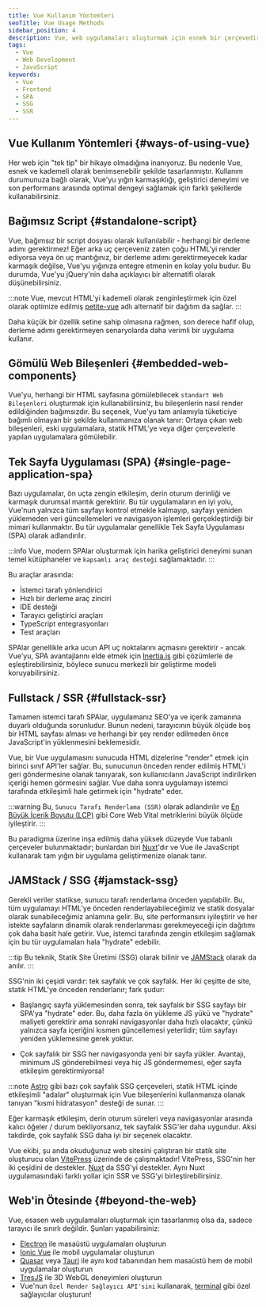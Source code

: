 ```yaml
---
title: Vue Kullanım Yöntemleri
seoTitle: Vue Usage Methods
sidebar_position: 4
description: Vue, web uygulamaları oluşturmak için esnek bir çerçevedir. Bu makale, Vuenun çeşitli kullanım yöntemlerini ele almaktadır.
tags: 
  - Vue
  - Web Development
  - JavaScript
keywords: 
  - Vue
  - Frontend
  - SPA
  - SSG
  - SSR
---
```

## Vue Kullanım Yöntemleri {#ways-of-using-vue}

Her web için "tek tip" bir hikaye olmadığına inanıyoruz. Bu nedenle Vue, esnek ve kademeli olarak benimsenebilir şekilde tasarlanmıştır. Kullanım durumunuza bağlı olarak, Vue'yu yığın karmaşıklığı, geliştirici deneyimi ve son performans arasında optimal dengeyi sağlamak için farklı şekillerde kullanabilirsiniz.

## Bağımsız Script {#standalone-script}

Vue, bağımsız bir script dosyası olarak kullanılabilir - herhangi bir derleme adımı gerektirmez! Eğer arka uç çerçeveniz zaten çoğu HTML'yi render ediyorsa veya ön uç mantığınız, bir derleme adımı gerektirmeyecek kadar karmaşık değilse, Vue'yu yığınıza entegre etmenin en kolay yolu budur. Bu durumda, Vue'yu jQuery'nin daha açıklayıcı bir alternatifi olarak düşünebilirsiniz.

:::note
Vue, mevcut HTML'yi kademeli olarak zenginleştirmek için özel olarak optimize edilmiş [petite-vue](https://github.com/vuejs/petite-vue) adlı alternatif bir dağıtım da sağlar.
:::

Daha küçük bir özellik setine sahip olmasına rağmen, son derece hafif olup, derleme adımı gerektirmeyen senaryolarda daha verimli bir uygulama kullanır.

## Gömülü Web Bileşenleri {#embedded-web-components}

Vue'yu, herhangi bir HTML sayfasına gömülebilecek `standart Web Bileşenleri` oluşturmak için kullanabilirsiniz, bu bileşenlerin nasıl render edildiğinden bağımsızdır. Bu seçenek, Vue'yu tam anlamıyla tüketiciye bağımlı olmayan bir şekilde kullanmanıza olanak tanır: Ortaya çıkan web bileşenleri, eski uygulamalara, statik HTML'ye veya diğer çerçevelerle yapılan uygulamalara gömülebilir.

## Tek Sayfa Uygulaması (SPA) {#single-page-application-spa}

Bazı uygulamalar, ön uçta zengin etkileşim, derin oturum derinliği ve karmaşık durumsal mantık gerektirir. Bu tür uygulamaların en iyi yolu, Vue'nun yalnızca tüm sayfayı kontrol etmekle kalmayıp, sayfayı yeniden yüklemeden veri güncellemeleri ve navigasyon işlemleri gerçekleştirdiği bir mimari kullanmaktır. Bu tür uygulamalar genellikle Tek Sayfa Uygulaması (SPA) olarak adlandırılır.

:::info
Vue, modern SPAlar oluşturmak için harika geliştirici deneyimi sunan temel kütüphaneler ve `kapsamlı araç desteği` sağlamaktadır.
:::

Bu araçlar arasında:
- İstemci tarafı yönlendirici
- Hızlı bir derleme araç zinciri
- IDE desteği
- Tarayıcı geliştirici araçları
- TypeScript entegrasyonları
- Test araçları

SPAlar genellikle arka ucun API uç noktalarını açmasını gerektirir - ancak Vue'yu, SPA avantajlarını elde etmek için [Inertia.js](https://inertiajs.com) gibi çözümlerle de eşleştirebilirsiniz, böylece sunucu merkezli bir geliştirme modeli koruyabilirsiniz.

## Fullstack / SSR {#fullstack-ssr}

Tamamen istemci tarafı SPAlar, uygulamanız SEO'ya ve içerik zamanına duyarlı olduğunda sorunludur. Bunun nedeni, tarayıcının büyük ölçüde boş bir HTML sayfası alması ve herhangi bir şey render edilmeden önce JavaScript'in yüklenmesini beklemesidir.

Vue, bir Vue uygulamasını sunucuda HTML dizelerine "render" etmek için birinci sınıf API'ler sağlar. Bu, sunucunun önceden render edilmiş HTML'i geri göndermesine olanak tanıyarak, son kullanıcıların JavaScript indirilirken içeriği hemen görmesini sağlar. Vue daha sonra uygulamayı istemci tarafında etkileşimli hale getirmek için "hydrate" eder. 

:::warning
Bu, `Sunucu Tarafı Renderlama (SSR)` olarak adlandırılır ve [En Büyük İçerik Boyutu (LCP)](https://web.dev/lcp/) gibi Core Web Vital metriklerini büyük ölçüde iyileştirir.
:::

Bu paradigma üzerine inşa edilmiş daha yüksek düzeyde Vue tabanlı çerçeveler bulunmaktadır; bunlardan biri [Nuxt](https://nuxt.com/)'dır ve Vue ile JavaScript kullanarak tam yığın bir uygulama geliştirmenize olanak tanır.

## JAMStack / SSG {#jamstack-ssg}

Gerekli veriler statikse, sunucu tarafı renderlama önceden yapılabilir. Bu, tüm uygulamayı HTML'ye önceden renderlayabileceğimiz ve statik dosyalar olarak sunabileceğimiz anlamına gelir. Bu, site performansını iyileştirir ve her istekte sayfaların dinamik olarak renderlanması gerekmeyeceği için dağıtımı çok daha basit hale getirir. Vue, istemci tarafında zengin etkileşim sağlamak için bu tür uygulamaları hala "hydrate" edebilir.

:::tip
Bu teknik, Statik Site Üretimi (SSG) olarak bilinir ve [JAMStack](https://jamstack.org/what-is-jamstack/) olarak da anılır.
:::

SSG'nin iki çeşidi vardır: tek sayfalık ve çok sayfalık. Her iki çeşitte de site, statik HTML'ye önceden renderlanır; fark şudur:
- Başlangıç sayfa yüklemesinden sonra, tek sayfalık bir SSG sayfayı bir SPA'ya "hydrate" eder. Bu, daha fazla ön yükleme JS yükü ve "hydrate" maliyeti gerektirir ama sonraki navigasyonlar daha hızlı olacaktır, çünkü yalnızca sayfa içeriğini kısmen güncellemesi yeterlidir; tüm sayfayı yeniden yüklemesine gerek yoktur.

- Çok sayfalık bir SSG her navigasyonda yeni bir sayfa yükler. Avantajı, minimum JS gönderebilmesi veya hiç JS göndermemesi, eğer sayfa etkileşim gerektirmiyorsa!

:::note
[Astro](https://astro.build/) gibi bazı çok sayfalık SSG çerçeveleri, statik HTML içinde etkileşimli "adalar" oluşturmak için Vue bileşenlerini kullanmanıza olanak tanıyan "kısmi hidratasyon" desteği de sunar.
:::

Eğer karmaşık etkileşim, derin oturum süreleri veya navigasyonlar arasında kalıcı öğeler / durum bekliyorsanız, tek sayfalık SSG'ler daha uygundur. Aksi takdirde, çok sayfalık SSG daha iyi bir seçenek olacaktır.

Vue ekibi, şu anda okuduğunuz web sitesini çalıştıran bir statik site oluşturucu olan [VitePress](https://vitepress.dev/) üzerinde de çalışmaktadır! VitePress, SSG'nin her iki çeşidini de destekler. [Nuxt](https://nuxt.com/) da SSG'yi destekler. Aynı Nuxt uygulamasındaki farklı yollar için SSR ve SSG'yi birleştirebilirsiniz.

## Web'in Ötesinde {#beyond-the-web}

Vue, esasen web uygulamaları oluşturmak için tasarlanmış olsa da, sadece tarayıcı ile sınırlı değildir. Şunları yapabilirsiniz:

- [Electron](https://www.electronjs.org/) ile masaüstü uygulamaları oluşturun
- [Ionic Vue](https://ionicframework.com/docs/vue/overview) ile mobil uygulamalar oluşturun
- [Quasar](https://quasar.dev/) veya [Tauri](https://tauri.app) ile aynı kod tabanından hem masaüstü hem de mobil uygulamalar oluşturun
- [TresJS](https://tresjs.org/) ile 3D WebGL deneyimleri oluşturun
- Vue'nun `Özel Render Sağlayıcı API'sini` kullanarak, [terminal](https://github.com/vue-terminal/vue-termui) gibi özel sağlayıcılar oluşturun!
